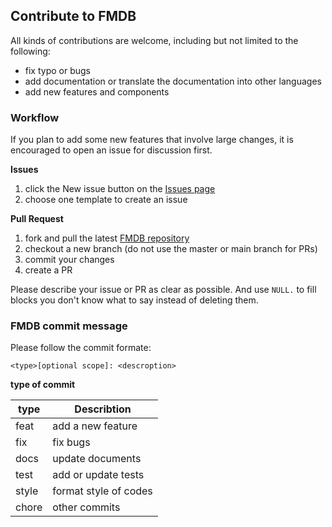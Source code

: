 ## Contribute to FMDB

All kinds of contributions are welcome, including but not limited to the following:

- fix typo or bugs
- add documentation or translate the documentation into other languages
- add new features and components

### Workflow

If you plan to add some new features that involve large changes, it is encouraged to open an issue for discussion first.

**Issues**

1. click the New issue button on the [Issues page](https://github.com/ashut0shk/fmdb/issues)
2. choose one template to create an issue

**Pull Request**

1. fork and pull the latest [FMDB repository](https://github.com/ashut0shk/fmdb.git)
2. checkout a new branch (do not use the master or main branch for PRs)
3. commit your changes
4. create a PR

Please describe your issue or PR as clear as possible. And use `NULL.` to fill blocks you don't know what to say instead of deleting them.

### FMDB commit message

Please follow the commit formate:

```
<type>[optional scope]: <descroption>
```

**type of commit**

<center>
  <table>
    <thead>
        <tr>
            <th>type</th>
          	<th>Describtion</th>
        </tr>
    </thead>
    <tbody>
        <tr>
            <td>feat</td>
            <td>add a new feature</td>
        </tr>
      	<tr>
            <td>fix</td>
            <td>fix bugs</td>
     		</tr>
     	 	<tr>
            <td>docs</td>
            <td>update documents</td>
      	</tr>
      	<tr>
            <td>test</td>
            <td>add or update tests</td>
      	</tr>
      	<tr>
            <td>style</td>
            <td>format style of codes</td>
      	</tr>
      	<tr>
            <td>chore</td>
            <td>other commits</td>
      	</tr>
    </tbody>
  </table>
</center>
